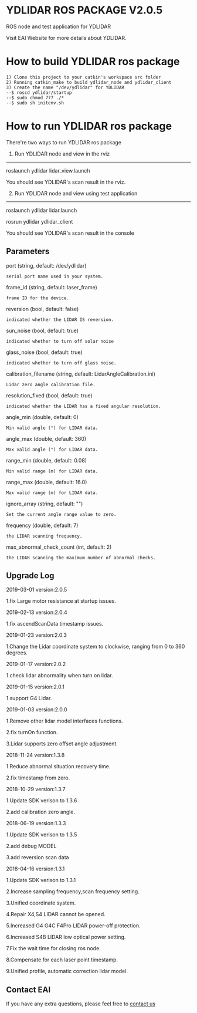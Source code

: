 YDLIDAR ROS PACKAGE V2.0.5
=====================================================================

ROS node and test application for YDLIDAR

Visit EAI Website for more details about YDLIDAR.

How to build YDLIDAR ros package
=====================================================================
    1) Clone this project to your catkin's workspace src folder
    2) Running catkin_make to build ydlidar_node and ydlidar_client
    3) Create the name "/dev/ydlidar" for YDLIDAR
    --$ roscd ydlidar/startup
    --$ sudo chmod 777 ./*
    --$ sudo sh initenv.sh

How to run YDLIDAR ros package
=====================================================================
There're two ways to run YDLIDAR ros package

1. Run YDLIDAR node and view in the rviz
------------------------------------------------------------
roslaunch ydlidar lidar_view.launch

You should see YDLIDAR's scan result in the rviz.

2. Run YDLIDAR node and view using test application
------------------------------------------------------------
roslaunch ydlidar lidar.launch

rosrun ydlidar ydlidar_client

You should see YDLIDAR's scan result in the console


Parameters
------------------------------------------------------------
port (string, default: /dev/ydlidar)

    serial port name used in your system.

frame_id (string, default: laser_frame)

    frame ID for the device.

reversion (bool, default: false)

    indicated whether the LIDAR IS reversion.
    
 sun_noise (bool, default: true)

    indicated whether to turn off solar noise
    
glass_noise (bool, default: true)

    indicated whether to turn off glass noise.

calibration_filename (string, default: LidarAngleCalibration.ini)

    Lidar zero angle calibration file.

resolution_fixed (bool, default: true)

    indicated whether the LIDAR has a fixed angular resolution.

angle_min (double, default: 0)

    Min valid angle (°) for LIDAR data.

angle_max (double, default: 360)

    Max valid angle (°) for LIDAR data.

range_min (double, default: 0.08)

    Min valid range (m) for LIDAR data.

range_max (double, default: 16.0)

    Max valid range (m) for LIDAR data.

ignore_array (string, default: "")

    Set the current angle range value to zero.

frequency (double, default: 7)

    the LIDAR scanning frequency.

max_abnormal_check_count (int, default: 2)

    the LIDAR scanning the maximum number of abnormal checks.




Upgrade Log
------------------------------------------------------------

2019-03-01 version:2.0.5

   1.fix Large motor resistance at startup issues.

2019-02-13 version:2.0.4

   1.fix ascendScanData timestamp issues.

2019-01-23 version:2.0.3

   1.Change the Lidar coordinate system to clockwise, ranging from 0 to 360 degrees.

2019-01-17 version:2.0.2

   1.check lidar abnormality when turn on lidar.

2019-01-15 version:2.0.1

   1.support G4 Lidar.
   
2019-01-03 version:2.0.0

   1.Remove other lidar model interfaces functions.

   2.fix turnOn function.
   
   3.Lidar supports zero offset angle adjustment.

2018-11-24 version:1.3.8

   1.Reduce abnormal situation recovery time.
   
   2.fix timestamp from zero.

2018-10-29 version:1.3.7

   1.Update SDK verison to 1.3.6

   2.add calibration zero angle.

2018-06-19 version:1.3.3

   1.Update SDK verison to 1.3.5

   2.add debug MODEL

   3.add reversion scan data

2018-04-16 version:1.3.1

   1.Update SDK verison to 1.3.1

   2.Increase sampling frequency,scan frequency setting.

   3.Unified coordinate system.

   4.Repair X4,S4 LIDAR cannot be opened.

   5.Increased G4 G4C F4Pro LIDAR power-off protection.

   6.Increased S4B LIDAR low optical power setting.

   7.Fix the wait time for closing ros node.

   8.Compensate for each laser point timestamp.

   9.Unified profile, automatic correction lidar model.
   
      
   Contact EAI
---------------

If you have any extra questions, please feel free to [contact us](http://www.ydlidar.cn/cn/contact)
